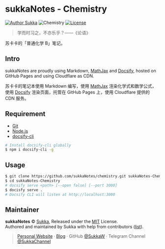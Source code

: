 # sukkaNotes - Chemistry

[![Author Sukka](https://img.shields.io/badge/Author-Sukka-b68469.svg?style=flat-square)](https://skk.moe)
![Chemistry](https://img.shields.io/badge/Subject-Chemistry-009688.svg?style=flat-square)
[![License](https://img.shields.io/github/license/sukkanotes/chemistry.svg?style=flat-square)](https://github.com/sukkaNotes/chemistry/blob/master/LICENSE)

> 学而时习之，不亦乐乎？——《论语》

苏卡卡的「普通化学 B」笔记。

## Intro

sukkaNotes are proudly using Markdown, [MathJax](https://www.mathjax.org/) and [Docsify](https://github.com/docsifyjs/docsify), hosted on GitHub Pages and using Cloudflare as CDN.

苏卡卡的笔记本使用 Markdown 编写，使用 [MathJax](https://www.mathjax.org/) 渲染化学式和数学公式，使用 [Docsify](https://github.com/docsifyjs/docsify) 渲染页面，托管在 GitHub Pages 上，使用 Cloudflare 提供的 CDN 服务。

## Requirement

- [Git](https://git-scm.com/)
- [Node.js](https://github.com/nodejs/node)
- [docsify-cli](https://github.com/QingWei-Li/docsify-cli)

```bash
# Install docsify-cli globally
$ npm i docsify-cli -g
```

## Usage

```bash
$ git clone https://github.com/sukkaNotes/chemistry.git sukkaNotes-Chemistry
$ cd sukkaNotes-Chemistry
# docsify serve <path> [--open false] [--port 3000]
$ docisfy serve .
# Docsify CLI will listen at http://localhost:3000
```

## Maintainer

**sukkaNotes** © [Sukka](https://github.com/SukkaW), Released under the [MIT](https://github.com/sukkaNotes/chemistry/blob/master/LICENSE) License.<br>
Authored and maintained by Sukka with help from contributors ([list](https://github.com/SukkaW/hexo-theme-suka/contributors)).

> [Personal Website](https://suka.moe) · [Blog](https://blog.suka.moe) · GitHub [@SukkaW](https://github.com/SukkaW) · Telegram Channel [@SukkaChannel](https://t.me/SukkaChannel)
